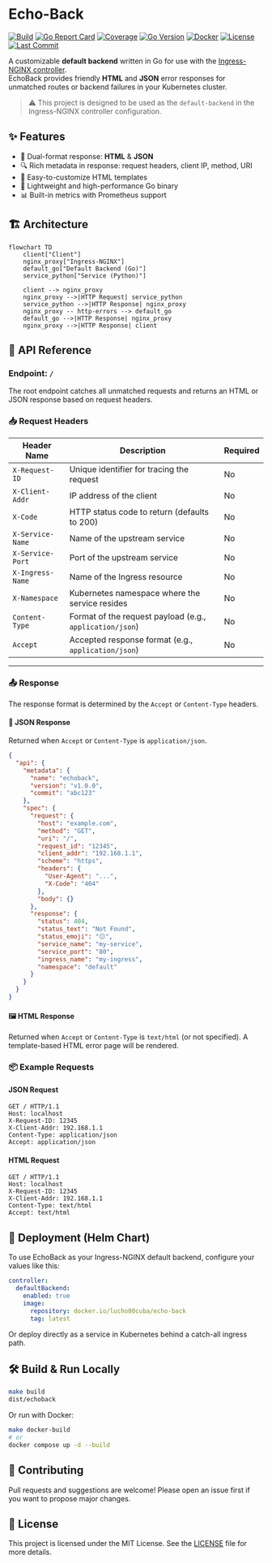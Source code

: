 # Echo-Back

[![Build](https://github.com/lucho00cuba/echo-back/actions/workflows/test-and-format.yml/badge.svg)](https://github.com/lucho00cuba/echo-back/actions)
[![Go Report Card](https://goreportcard.com/badge/github.com/lucho00cuba/echo-back)](https://goreportcard.com/report/github.com/lucho00cuba/echo-back)
[![Coverage](https://codecov.io/gh/lucho00cuba/echo-back/branch/master/graph/badge.svg)](https://codecov.io/gh/lucho00cuba/echo-back)
[![Go Version](https://img.shields.io/github/go-mod/go-version/lucho00cuba/echo-back)](https://github.com/lucho00cuba/echo-back)
[![Docker](https://img.shields.io/docker/v/lucho00cuba/echo-back?label=docker&sort=semver)](https://hub.docker.com/r/lucho00cuba/echo-back)
[![License](https://img.shields.io/github/license/lucho00cuba/echo-back)](./LICENSE)
[![Last Commit](https://img.shields.io/github/last-commit/lucho00cuba/echo-back)](https://github.com/lucho00cuba/echo-back/commits/master)

A customizable **default backend** written in Go for use with the [Ingress-NGINX controller](https://kubernetes.github.io/ingress-nginx/).  
EchoBack provides friendly **HTML** and **JSON** error responses for unmatched routes or backend failures in your Kubernetes cluster.

> ⚠️ This project is designed to be used as the `default-backend` in the Ingress-NGINX controller configuration.

## ✨ Features
  
- 🧾 Dual-format response: **HTML** & **JSON**
- 🔍 Rich metadata in response: request headers, client IP, method, URI
- 🧩 Easy-to-customize HTML templates
- 🚀 Lightweight and high-performance Go binary
- 📊 Built-in metrics with Prometheus support

## 🏗️ Architecture

```mermaid
flowchart TD
    client["Client"]
    nginx_proxy["Ingress-NGINX"]
    default_go["Default Backend (Go)"]
    service_python["Service (Python)"]

    client --> nginx_proxy
    nginx_proxy -->|HTTP Request| service_python
    service_python -->|HTTP Response| nginx_proxy
    nginx_proxy -- http-errors --> default_go
    default_go -->|HTTP Response| nginx_proxy
    nginx_proxy -->|HTTP Response| client
```


## 📘 API Reference

### Endpoint: `/`

The root endpoint catches all unmatched requests and returns an HTML or JSON response based on request headers.

### 📥 Request Headers

| Header Name       | Description                                               | Required |
|-------------------|-----------------------------------------------------------|----------|
| `X-Request-ID`     | Unique identifier for tracing the request                | No       |
| `X-Client-Addr`    | IP address of the client                                 | No       |
| `X-Code`           | HTTP status code to return (defaults to 200)             | No       |
| `X-Service-Name`   | Name of the upstream service                             | No       |
| `X-Service-Port`   | Port of the upstream service                             | No       |
| `X-Ingress-Name`   | Name of the Ingress resource                             | No       |
| `X-Namespace`      | Kubernetes namespace where the service resides           | No       |
| `Content-Type`     | Format of the request payload (e.g., `application/json`) | No       |
| `Accept`           | Accepted response format (e.g., `application/json`)      | No       |

---

### 📤 Response

The response format is determined by the `Accept` or `Content-Type` headers.

#### 🧾 JSON Response

Returned when `Accept` or `Content-Type` is `application/json`.

```json
{
  "api": {
    "metadata": {
      "name": "echoback",
      "version": "v1.0.0",
      "commit": "abc123"
    },
    "spec": {
      "request": {
        "host": "example.com",
        "method": "GET",
        "uri": "/",
        "request_id": "12345",
        "client_addr": "192.168.1.1",
        "scheme": "https",
        "headers": {
          "User-Agent": "...",
          "X-Code": "404"
        },
        "body": {}
      },
      "response": {
        "status": 404,
        "status_text": "Not Found",
        "status_emoji": "😕",
        "service_name": "my-service",
        "service_port": "80",
        "ingress_name": "my-ingress",
        "namespace": "default"
      }
    }
  }
}
```

#### 🖼️ HTML Response

Returned when `Accept` or `Content-Type` is `text/html` (or not specified). A template-based HTML error page will be rendered.

### 📦 Example Requests

#### JSON Request

```
GET / HTTP/1.1
Host: localhost
X-Request-ID: 12345
X-Client-Addr: 192.168.1.1
Content-Type: application/json
Accept: application/json
```

#### HTML Request

```
GET / HTTP/1.1
Host: localhost
X-Request-ID: 12345
X-Client-Addr: 192.168.1.1
Content-Type: text/html
Accept: text/html
```

## 🚀 Deployment (Helm Chart)

To use EchoBack as your Ingress-NGINX default backend, configure your values like this:

```yaml
controller:
  defaultBackend:
    enabled: true
    image:
      repository: docker.io/lucho00cuba/echo-back
      tag: latest
```

Or deploy directly as a service in Kubernetes behind a catch-all ingress path.

## 🛠️ Build & Run Locally

```bash
make build
dist/echoback
```

Or run with Docker:

```bash
make docker-build
# or
docker compose up -d --build
```

## 🤝 Contributing

Pull requests and suggestions are welcome! Please open an issue first if you want to propose major changes.

## 📜 License

This project is licensed under the MIT License. See the [LICENSE](./LICENSE) file for more details.
